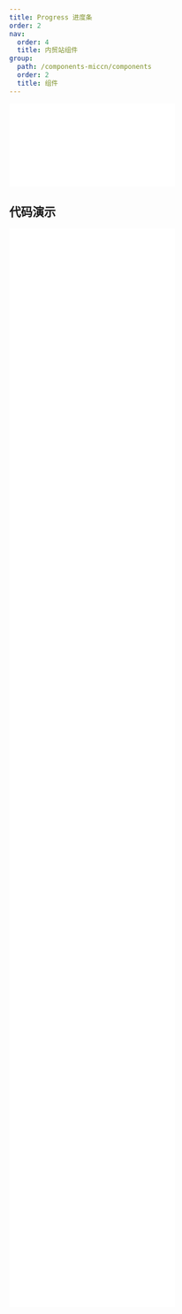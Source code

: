 ```yaml
---
title: Progress 进度条
order: 2
nav:
  order: 4
  title: 内贸站组件
group:
  path: /components-miccn/components
  order: 2
  title: 组件
---
```


<div>
<embed src="@docs-common/progress/index.md"></embed>
</div>
        
## 代码演示

<Row gutter=8>

  <Col span=12>
    
  <div class="code-box"><embed src="@abiz-rc-miccn/progress/demo/circle-dynamic-progress-miccn.md"></embed></div>
          
  <div class="code-box"><embed src="@abiz-rc-miccn/progress/demo/circle-progress-miccn.md"></embed></div>
          
  <div class="code-box"><embed src="@abiz-rc-miccn/progress/demo/dynamic-progress-miccn.md"></embed></div>
          
  <div class="code-box"><embed src="@abiz-rc-miccn/progress/demo/gradient-line-progress-miccn.md"></embed></div>
          
  <div class="code-box"><embed src="@abiz-rc-miccn/progress/demo/line-progress-miccn.md"></embed></div>
          
  <div class="code-box"><embed src="@abiz-rc-miccn/progress/demo/segment-progress-miccn.md"></embed></div>
          
  </Col>
          
  <Col span=12>
    
  <div class="code-box"><embed src="@abiz-rc-miccn/progress/demo/circle-mini-progress-miccn.md"></embed></div>
          
  <div class="code-box"><embed src="@abiz-rc-miccn/progress/demo/dashboard-progress-miccn.md"></embed></div>
          
  <div class="code-box"><embed src="@abiz-rc-miccn/progress/demo/format-progress-miccn.md"></embed></div>
          
  <div class="code-box"><embed src="@abiz-rc-miccn/progress/demo/line-mini-progress-miccn.md"></embed></div>
          
  <div class="code-box"><embed src="@abiz-rc-miccn/progress/demo/linecap-progress-miccn.md"></embed></div>
          
  <div class="code-box"><embed src="@abiz-rc-miccn/progress/demo/steps-progress-miccn.md"></embed></div>
          
  </Col>
          
</Row>
        
<div><embed src="@docs-common/progress/index-api.md"></embed><div>
        